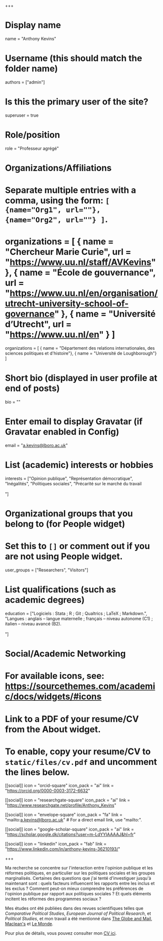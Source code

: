 +++
# Display name
name = "Anthony Kevins"

# Username (this should match the folder name)
authors = ["admin"]

# Is this the primary user of the site?
superuser = true

# Role/position
role = "Professeur agrégé"

# Organizations/Affiliations
#   Separate multiple entries with a comma, using the form: `[ {name="Org1", url=""}, {name="Org2", url=""} ]`.
# organizations = [ { name = "Chercheur Marie Curie", url = "https://www.uu.nl/staff/AVKevins" }, { name = "École de gouvernance", url = "https://www.uu.nl/en/organisation/utrecht-university-school-of-governance" }, { name = "Université d’Utrecht", url = "https://www.uu.nl/en" } ]
organizations = [ { name = "Département des relations internationales, des sciences politiques et d'histoire"}, { name = "Université de Loughborough"} ]

# Short bio (displayed in user profile at end of posts)
bio = ""

# Enter email to display Gravatar (if Gravatar enabled in Config)
email = "a.kevins@lboro.ac.uk"

  # List (academic) interests or hobbies
interests = ["Opinion publique", "Représentation démocratique", "Inégalités", "Politiques sociales", "Précarité sur le marché du travail <br /> <br />"]

# Organizational groups that you belong to (for People widget)
#   Set this to `[]` or comment out if you are not using People widget.
user_groups = ["Researchers", "Visitors"]

# List qualifications (such as academic degrees)
 education = ["Logiciels : Stata ; R ; Git ; Qualtrics ; LaTeX ; Markdown.", "Langues : anglais – langue maternelle ; français – niveau autonome (C1) ; italien – niveau avancé (B2). <br /> <br />"]

# Social/Academic Networking
# For available icons, see: https://sourcethemes.com/academic/docs/widgets/#icons

# Link to a PDF of your resume/CV from the About widget.
# To enable, copy your resume/CV to `static/files/cv.pdf` and uncomment the lines below.

[[social]]
  icon = "orcid-square"
  icon_pack = "ai"
  link = "https://orcid.org/0000-0003-3172-6632"
  
[[social]]
  icon = "researchgate-square"
  icon_pack = "ai"
  link = "https://www.researchgate.net/profile/Anthony_Kevins"
    
 [[social]]
  icon = "envelope-square"
  icon_pack = "fa"
  link = "mailto:a.kevins@lboro.ac.uk"  # For a direct email link, use "mailto:".

[[social]]
  icon = "google-scholar-square"
  icon_pack = "ai"
  link = "https://scholar.google.dk/citations?user=m-LdYYIAAAAJ&hl=fr"

[[social]]
 icon = "linkedin"
 icon_pack = "fab"
 link = "https://www.linkedin.com/in/anthony-kevins-36210193/"

+++

Ma recherche se concentre sur l'interaction entre l'opinion publique et les réformes politiques, en particulier sur les politiques sociales et les groupes marginalisés. Certaines des questions que j'ai tenté d'investiguer jusqu'à maintenant sont : quels facteurs influencent les rapports entre les inclus et les exclus ? Comment peut-on mieux comprendre les préférences de l'opinion publique par rapport aux politiques sociales ? Et quels éléments incitent les réformes des programmes sociaux ?

Mes études ont été publiées dans des revues scientifiques telles que _Comparative Political Studies_, _European Journal of Political Research_, et _Political Studies_, et mon travail a été mentionné dans [The Globe and Mail](https://www.theglobeandmail.com/opinion/big-tent-politics-is-now-all-but-dead/article24944734/), [Maclean's](https://www.macleans.ca/politics/this-is-whats-wrong-with-canadas-right/) et [Le Monde](https://www.lemonde.fr/idees/article/2019/03/22/nous-demandons-des-programmes-sociaux-moins-genereux-lorsque-nos-revenus-diminuent_5439877_3232.html).

Pour plus de détails, vous pouvez consulter mon [CV ici](https://anthonykevins.github.io/files/CV_fr.pdf).
